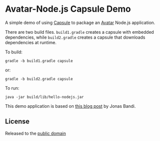 # Avatar-Node.js Capsule Demo

A simple demo of using [Capsule](https://github.com/puniverse/capsule) to package an [Avatar](https://avatar.java.net/) Node.js application.

There are two build files. `build1.gradle` creates a capsule with embedded dependencies, while `build2.gradle` creates a capsule that downloads dependencies at runtime.

To build:

    gradle -b build1.gradle capsule

or:

    gradle -b build2.gradle capsule

To run:

    java -jar build/lib/hello-nodejs.jar

This demo application is based on [this blog post](http://blog.jonasbandi.net/2014/03/running-nodejs-applications-on-jvm-with.html) by Jonas Bandi.

## License

Released to the [public domain](http://creativecommons.org/publicdomain/zero/1.0/)
